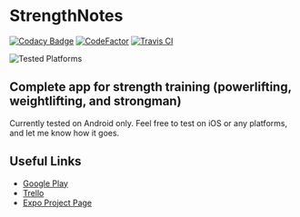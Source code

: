 # StrengthNotes

[![Codacy Badge](https://api.codacy.com/project/badge/Grade/929fbee15b984413afb83763ddb419ba)](https://app.codacy.com/gh/Strength-Notes/StrengthNotes?utm_source=github.com&utm_medium=referral&utm_content=Strength-Notes/StrengthNotes&utm_campaign=Badge_Grade_Dashboard)
[![CodeFactor](https://www.codefactor.io/repository/github/strength-notes/strengthnotes/badge)](https://www.codefactor.io/repository/github/strength-notes/strengthnotes)
[![Travis CI](https://travis-ci.com/byCedric/expo-guide-ci.svg?branch=master)](https://travis-ci.com/github/Strength-Notes/StrengthNotes)

![Tested Platforms](https://img.shields.io/static/v1.svg?label=tested%20platforms&message=android&color=green)

## Complete app for strength training (powerlifting, weightlifting, and strongman)

Currently tested on Android only. Feel free to test on iOS or any platforms, and let me know how it goes.

## Useful Links

- [Google Play](https://play.google.com/store/apps/details?id=com.strengthnotes.strengthnotes)
- [Trello](https://trello.com/b/vJDhafyT/strengthnotes)
- [Expo Project Page](https://expo.io/@sorbetonion/StrengthNotes)
